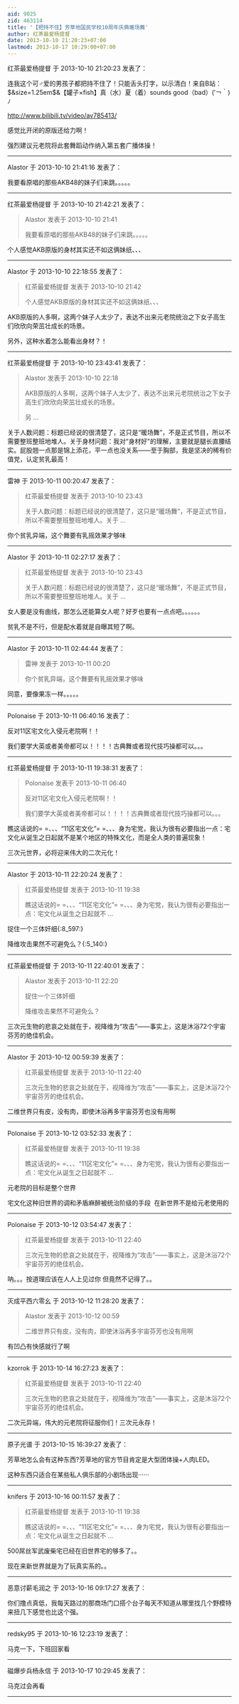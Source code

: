 ```yaml
---
aid: 9025
zid: 463114
title: '【把持不住】芳草地国民学校10周年庆典暖场舞'
author: 红茶最爱杨提督
date: 2013-10-10 21:20:23+07:00
lastmod: 2013-10-17 10:29:00+07:00
---
```


红茶最爱杨提督 于 2013-10-10 21:20:23 发表了：

连我这个可♂爱的男孩子都把持不住了！只能舌头打字，以示清白！来自B站：\$&size=1.25em\$&【罐子×fish】真（水）夏（着）sounds good（bad）(′￢｀)ﾉ

http://www.bilibili.tv/video/av785413/

感觉比开闭的原版还给力啊！

强烈建议元老院将此套舞蹈动作纳入第五套广播体操！

---------

Alastor 于 2013-10-10 21:41:16 发表了：

我要看原唱的那些AKB48的妹子们来跳。。。。。

---------

红茶最爱杨提督 于 2013-10-10 21:42:21 发表了：

> Alastor 发表于 2013-10-10 21:41
> 
> 我要看原唱的那些AKB48的妹子们来跳。。。。。



个人感觉AKB原版的身材其实还不如这俩妹纸、、、

---------

Alastor 于 2013-10-10 22:18:55 发表了：

> 红茶最爱杨提督 发表于 2013-10-10 21:42
> 
> 个人感觉AKB原版的身材其实还不如这俩妹纸、、、



AKB原版的人多啊，这两个妹子人太少了，表达不出来元老院统治之下女子高生们欣欣向荣茁壮成长的场景。

另外，这种水着怎么能看出身材？！

---------

红茶最爱杨提督 于 2013-10-10 23:43:41 发表了：

> Alastor 发表于 2013-10-10 22:18
> 
> AKB原版的人多啊，这两个妹子人太少了，表达不出来元老院统治之下女子高生们欣欣向荣茁壮成长的场景。
> 
> 另 ...



关于人数问题：标题已经说的很清楚了，这只是“暖场舞”，不是正式节目，所以不需要整班整班地堆人。关于身材问题：我对“身材好"的理解，主要就是腿长直腰结实。屁股翘一点那是锦上添花，平一点也没关系——至于胸部，我是坚决的稀有价值党，认定贫乳最高！

---------

雷神 于 2013-10-11 00:20:47 发表了：

> 红茶最爱杨提督 发表于 2013-10-10 23:43
> 
> 关于人数问题：标题已经说的很清楚了，这只是“暖场舞”，不是正式节目，所以不需要整班整班地堆人。关于 ...



你个贫乳异端，这个舞要有乳摇效果才够味

---------

Alastor 于 2013-10-11 02:27:17 发表了：

> 红茶最爱杨提督 发表于 2013-10-10 23:43
> 
> 关于人数问题：标题已经说的很清楚了，这只是“暖场舞”，不是正式节目，所以不需要整班整班地堆人。关于 ...



女人要是没有曲线，那怎么还能算女人呢？好歹也要有一点点吧。。。。。。

贫乳不是不行，但是配水着就是自曝其短了啊。

---------

Alastor 于 2013-10-11 02:44:44 发表了：

> 雷神 发表于 2013-10-11 00:20
> 
> 你个贫乳异端，这个舞要有乳摇效果才够味



同意，要像果冻一样。。。。。

---------

Polonaise 于 2013-10-11 06:40:16 发表了：

反对11区宅文化入侵元老院啊！！

我们要学大英或者美帝都可以！！！！古典舞或者现代技巧操都可以。。。

---------

红茶最爱杨提督 于 2013-10-11 19:38:31 发表了：

> Polonaise 发表于 2013-10-11 06:40
> 
> 反对11区宅文化入侵元老院啊！！
> 
> 我们要学大英或者美帝都可以！！！！古典舞或者现代技巧操都可以。。。



瞧这话说的= =、、、“11区宅文化”= =、、、身为宅党，我认为很有必要指出一点：宅文化从诞生之日起就不是某个地区的特殊文化，而是全人类的普遍现象！

三次元世界，必将迎来伟大的二次元化！

---------

Alastor 于 2013-10-11 22:20:24 发表了：

> 红茶最爱杨提督 发表于 2013-10-11 19:38
> 
> 瞧这话说的= =、、、“11区宅文化”= =、、、身为宅党，我认为很有必要指出一点：宅文化从诞生之日起就不 ...



捉住一个三体奸细{:8\_597:}

降维攻击果然不可避免么？{:5\_140:}

---------

红茶最爱杨提督 于 2013-10-11 22:40:01 发表了：

> Alastor 发表于 2013-10-11 22:20
> 
> 捉住一个三体奸细
> 
> 降维攻击果然不可避免么？



三次元生物的悲哀之处就在于，视降维为“攻击”——事实上，这是沐浴72个宇宙芬芳的绝佳机会。

---------

Alastor 于 2013-10-12 00:59:39 发表了：

> 红茶最爱杨提督 发表于 2013-10-11 22:40
> 
> 三次元生物的悲哀之处就在于，视降维为“攻击”——事实上，这是沐浴72个宇宙芬芳的绝佳机会。



二维世界只有皮，没有肉，即使沐浴再多宇宙芬芳也没有用啊

---------

Polonaise 于 2013-10-12 03:52:33 发表了：

> 红茶最爱杨提督 发表于 2013-10-11 19:38
> 
> 瞧这话说的= =、、、“11区宅文化”= =、、、身为宅党，我认为很有必要指出一点：宅文化从诞生之日起就不 ...



元老院的目标是整个世界

宅文化这种旧世界的调和矛盾麻醉被统治阶级的手段  在新世界不是给元老使用的

---------

Polonaise 于 2013-10-12 03:54:47 发表了：

> 红茶最爱杨提督 发表于 2013-10-11 22:40
> 
> 三次元生物的悲哀之处就在于，视降维为“攻击”——事实上，这是沐浴72个宇宙芬芳的绝佳机会。



呐。。。按道理应该在人人上见过你 但竟然不记得了。。

---------

灭成平西六零幺 于 2013-10-12 11:28:20 发表了：

> Alastor 发表于 2013-10-12 00:59
> 
> 二维世界只有皮，没有肉，即使沐浴再多宇宙芬芳也没有用啊



有凹凸有快感就行了啊

---------

kzorrok 于 2013-10-14 16:27:23 发表了：

> 红茶最爱杨提督 发表于 2013-10-11 22:40
> 
> 三次元生物的悲哀之处就在于，视降维为“攻击”——事实上，这是沐浴72个宇宙芬芳的绝佳机会。



二次元异端，伟大的元老院将征服你们！三次元永存！

---------

原子光谱 于 2013-10-15 16:39:27 发表了：

芳草地怎么会有这种东西?芳草地的官方节目肯定是大型团体操+人肉LED。

这种东西只适合在某些私人俱乐部的小剧场出现······

---------

knifers 于 2013-10-16 00:11:57 发表了：

> 红茶最爱杨提督 发表于 2013-10-11 19:38
> 
> 瞧这话说的= =、、、“11区宅文化”= =、、、身为宅党，我认为很有必要指出一点：宅文化从诞生之日起就不 ...



500屌丝军武废柴宅已经在旧世界宅的够多了。。

现在来新世界就是为了玩真实系的。。

---------

恶意讨薪毛润之 于 2013-10-16 09:17:27 发表了：

你们撸点真低，我每天路过的那商场门口搭个台子每天不知道从哪里找几个野模特来扭几下感觉也比这个强。

---------

redsky95 于 2013-10-16 12:23:19 发表了：

马克一下，下班回家看

---------

磁爆步兵杨永信 于 2013-10-17 10:29:45 发表了：

马克过会再看

---------

